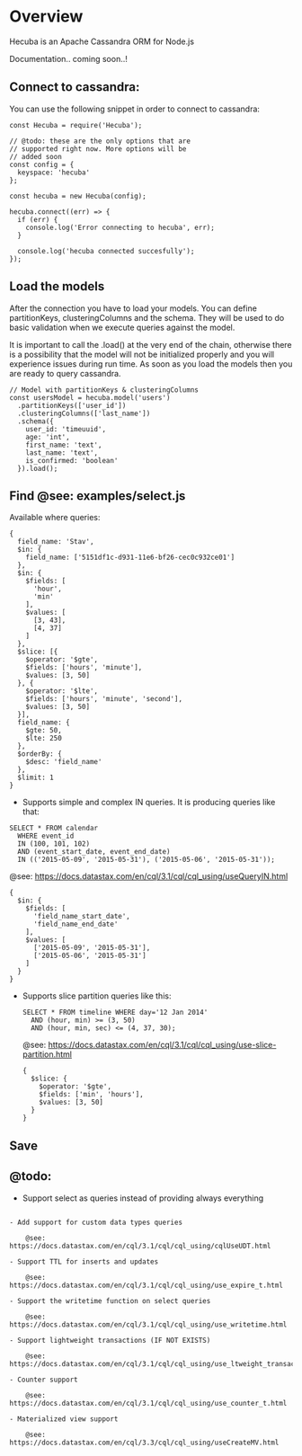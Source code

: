 # Overview

Hecuba is an Apache Cassandra ORM for Node.js

Documentation.. coming soon..!

## Connect to cassandra:

You can use the following snippet in order to connect to cassandra:

```
const Hecuba = require('Hecuba');

// @todo: these are the only options that are 
// supported right now. More options will be
// added soon
const config = {
  keyspace: 'hecuba'
};

const hecuba = new Hecuba(config);

hecuba.connect((err) => {
  if (err) {
    console.log('Error connecting to hecuba', err);
  }

  console.log('hecuba connected succesfully');
});
```

## Load the models

After the connection you have to load your models. You can define
partitionKeys, clusteringColumns and the schema. They will be used
to do basic validation when we execute queries against the model.

It is important to call the .load() at the very end of the chain,
otherwise there is a possibility that the model will not be initialized
properly and you will experience issues during run time. As soon
as you load the models then you are ready to query cassandra.

```
// Model with partitionKeys & clusteringColumns
const usersModel = hecuba.model('users')
  .partitionKeys(['user_id'])
  .clusteringColumns(['last_name'])
  .schema({
    user_id: 'timeuuid',
    age: 'int',
    first_name: 'text',
    last_name: 'text',
    is_confirmed: 'boolean'
  }).load();
```

## Find @see: examples/select.js

Available where queries:

```
{
  field_name: 'Stav',
  $in: {
    field_name: ['5151df1c-d931-11e6-bf26-cec0c932ce01']
  },
  $in: {
    $fields: [
      'hour',
      'min'
    ],
    $values: [
      [3, 43],
      [4, 37]
    ]
  },
  $slice: [{
    $operator: '$gte',
    $fields: ['hours', 'minute'],
    $values: [3, 50]
  }, {
    $operator: '$lte',
    $fields: ['hours', 'minute', 'second'],
    $values: [3, 50]
  }],
  field_name: {
    $gte: 50,
    $lte: 250
  },
  $orderBy: {
    $desc: 'field_name'
  },
  $limit: 1
}
```

- Supports simple and complex IN queries. It is producing queries like that:

```
SELECT * FROM calendar 
  WHERE event_id 
  IN (100, 101, 102) 
  AND (event_start_date, event_end_date)
  IN (('2015-05-09', '2015-05-31'), ('2015-05-06', '2015-05-31'));

``` 

@see: https://docs.datastax.com/en/cql/3.1/cql/cql_using/useQueryIN.html

```
{
  $in: {
    $fields: [
      'field_name_start_date',
      'field_name_end_date'
    ],
    $values: [
      ['2015-05-09', '2015-05-31'],
      ['2015-05-06', '2015-05-31']
    ]
  }
}
```
- Supports slice partition queries like this:

  ```
  SELECT * FROM timeline WHERE day='12 Jan 2014'
    AND (hour, min) >= (3, 50)
    AND (hour, min, sec) <= (4, 37, 30);
  ```

  @see: https://docs.datastax.com/en/cql/3.1/cql/cql_using/use-slice-partition.html

  ```
  {
    $slice: {
      $operator: '$gte',
      $fields: ['min', 'hours'],
      $values: [3, 50]
    }
  } 
  ```

## Save


## @todo:

- Support select as queries instead of providing always everything

```

- Add support for custom data types queries

    @see: https://docs.datastax.com/en/cql/3.1/cql/cql_using/cqlUseUDT.html

- Support TTL for inserts and updates

    @see: https://docs.datastax.com/en/cql/3.1/cql/cql_using/use_expire_t.html

- Support the writetime function on select queries

    @see: https://docs.datastax.com/en/cql/3.1/cql/cql_using/use_writetime.html

- Support lightweight transactions (IF NOT EXISTS)

    @see: https://docs.datastax.com/en/cql/3.1/cql/cql_using/use_ltweight_transaction_t.html

- Counter support

    @see: https://docs.datastax.com/en/cql/3.1/cql/cql_using/use_counter_t.html

- Materialized view support

    @see: https://docs.datastax.com/en/cql/3.3/cql/cql_using/useCreateMV.html